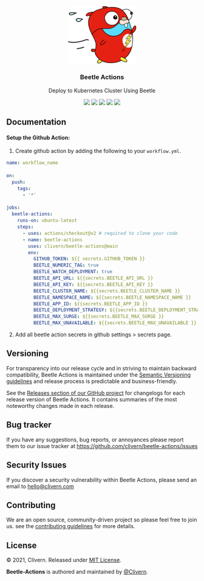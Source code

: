 <p align="center">
    <img src="https://raw.githubusercontent.com/clivern/beetle-actions/main/assets/img/gopher.png?v=0.1.0" width="180" />
    <h3 align="center">Beetle Actions</h3>
    <p align="center">Deploy to Kubernetes Cluster Using Beetle</p>
    <p align="center">
        <a href="https://travis-ci.com/Clivern/beetle-actions"><img src="https://travis-ci.com/Clivern/beetle-actions.svg?branch=main"></a>
            <a href="https://github.com/Clivern/beetle-actions/actions"><img src="https://github.com/Clivern/beetle-actions/workflows/beetle-actions/badge.svg"></a>
        <a href="https://github.com/Clivern/beetle-actions/releases"><img src="https://img.shields.io/badge/Version-0.1.0-red.svg"></a>
         <a href="https://hub.docker.com/r/clivern/beetle-actions"><img src="https://img.shields.io/badge/Docker-Latest-green"></a>
        <a href="https://github.com/Clivern/beetle-actions/blob/main/LICENSE"><img src="https://img.shields.io/badge/LICENSE-MIT-orange.svg"></a>
    </p>
</p>


## Documentation

#### Setup the Github Action:

1. Create github action by adding the following to your `workflow.yml`.

```yaml
name: workflow_name

on:
  push:
    tags:
      - '*'

jobs:
  beetle-actions:
    runs-on: ubuntu-latest
    steps:
      - uses: actions/checkout@v2 # required to clone your code
      - name: beetle-actions
        uses: clivern/beetle-actions@main
        env:
          GITHUB_TOKEN: ${{ secrets.GITHUB_TOKEN }}
          BEETLE_NUMERIC_TAG: true
          BEETLE_WATCH_DEPLOYMENT: true
          BEETLE_API_URL: ${{secrets.BEETLE_API_URL }}
          BEETLE_API_KEY: ${{secrets.BEETLE_API_KEY }}
          BEETLE_CLUSTER_NAME: ${{secrets.BEETLE_CLUSTER_NAME }}
          BEETLE_NAMESPACE_NAME: ${{secrets.BEETLE_NAMESPACE_NAME }}
          BEETLE_APP_ID: ${{secrets.BEETLE_APP_ID }}
          BEETLE_DEPLOYMENT_STRATEGY: ${{secrets.BEETLE_DEPLOYMENT_STRATEGY }}
          BEETLE_MAX_SURGE: ${{secrets.BEETLE_MAX_SURGE }}
          BEETLE_MAX_UNAVAILABLE: ${{secrets.BEETLE_MAX_UNAVAILABLE }}
```

2. Add all beetle action secrets in github settings > secrets page.


## Versioning

For transparency into our release cycle and in striving to maintain backward compatibility, Beetle Actions is maintained under the [Semantic Versioning guidelines](https://semver.org/) and release process is predictable and business-friendly.

See the [Releases section of our GitHub project](https://github.com/clivern/beetle-actions/releases) for changelogs for each release version of Beetle Actions. It contains summaries of the most noteworthy changes made in each release.


## Bug tracker

If you have any suggestions, bug reports, or annoyances please report them to our issue tracker at https://github.com/clivern/beetle-actions/issues


## Security Issues

If you discover a security vulnerability within Beetle Actions, please send an email to [hello@clivern.com](mailto:hello@clivern.com)


## Contributing

We are an open source, community-driven project so please feel free to join us. see the [contributing guidelines](CONTRIBUTING.md) for more details.


## License

© 2021, Clivern. Released under [MIT License](https://opensource.org/licenses/mit-license.php).

**Beetle-Actions** is authored and maintained by [@Clivern](https://github.com/clivern).
